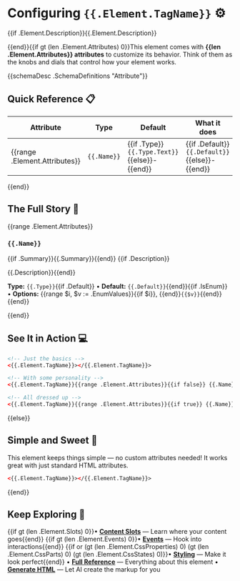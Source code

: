# Configuring `{{.Element.TagName}}` ⚙️

{{if .Element.Description}}{{.Element.Description}}

{{end}}{{if gt (len .Element.Attributes) 0}}This element comes with **{{len .Element.Attributes}} attributes** to customize its behavior. Think of them as the knobs and dials that control how your element works.

{{schemaDesc .SchemaDefinitions "Attribute"}}

## Quick Reference 📋

| Attribute | Type | Default | What it does |
| --------- | ---- | ------- | ------------ |
{{range .Element.Attributes}}| `{{.Name}}` | {{if .Type}}`{{.Type.Text}}`{{else}}-{{end}} | {{if .Default}}`{{.Default}}`{{else}}-{{end}} | {{if .Summary}}{{.Summary}}{{else if .Description}}{{.Description}}{{else}}-{{end}} |
{{end}}

## The Full Story 📖

{{range .Element.Attributes}}
### `{{.Name}}`
{{if .Summary}}{{.Summary}}{{end}}
{{if .Description}}

{{.Description}}{{end}}

**Type:** `{{.Type}}`{{if .Default}} • **Default:** `{{.Default}}`{{end}}{{if .IsEnum}} • **Options:** {{range $i, $v := .EnumValues}}{{if $i}}, {{end}}`{{$v}}`{{end}}{{end}}

{{end}}

## See It in Action 💻

```html
<!-- Just the basics -->
<{{.Element.TagName}}></{{.Element.TagName}}>

<!-- With some personality -->
<{{.Element.TagName}}{{range .Element.Attributes}}{{if false}} {{.Name}}={{if .Default}}"{{.Default}}"{{else}}{{if .IsEnum}}"{{index .EnumValues 0}}"{{else}}"{{.Type}}"{{end}}{{end}}{{end}}{{end}}></{{.Element.TagName}}>

<!-- All dressed up -->
<{{.Element.TagName}}{{range .Element.Attributes}}{{if true}} {{.Name}}={{if .Default}}"{{.Default}}"{{else}}{{if .IsEnum}}"{{index .EnumValues 0}}"{{else}}"{{.Type}}"{{end}}{{end}}{{end}}{{end}}></{{.Element.TagName}}>
```

{{else}}
## Simple and Sweet 🍯

This element keeps things simple — no custom attributes needed! It works great with just standard HTML attributes.

```html
<{{.Element.TagName}}></{{.Element.TagName}}>
```
{{end}}

## Keep Exploring 🧭

{{if gt (len .Element.Slots) 0}}• **[Content Slots](cem://element/{{.Element.TagName}}/slots)** — Learn where your content goes{{end}}
{{if gt (len .Element.Events) 0}}• **[Events](cem://element/{{.Element.TagName}}/events)** — Hook into interactions{{end}}
{{if or (gt (len .Element.CssProperties) 0) (gt (len .Element.CssParts) 0) (gt (len .Element.CssStates) 0)}}• **[Styling](cem://element/{{.Element.TagName}}/css)** — Make it look perfect{{end}}
• **[Full Reference](cem://element/{{.Element.TagName}})** — Everything about this element
• **[Generate HTML](cem://tools/generate_html)** — Let AI create the markup for you

